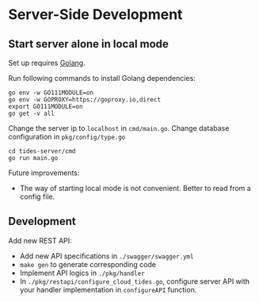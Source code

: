 # Server-Side Development

## Start server alone in local mode
Set up requires [Golang](https://golang.org/).

Run following commands to install Golang dependencies:
```
go env -w GO111MODULE=on
go env -w GOPROXY=https://goproxy.io,direct
export GO111MODULE=on
go get -v all
```

Change the server ip to `localhost` in `cmd/main.go`. Change database configuration in `pkg/config/type.go`
```
cd tides-server/cmd
go run main.go
```

Future improvements:
- The way of starting local mode is not convenient. Better to read from a config file.

## Development

Add new REST API:
* Add new API specifications in `./swagger/swagger.yml`
* `make gen` to generate corresponding code
* Implement API logics in `./pkg/handler`
* In `./pkg/restapi/configure_cloud_tides.go`, configure server API with your handler implementation in `configureAPI` function.


